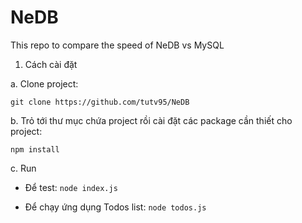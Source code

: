 # NeDB
This repo to compare the speed of NeDB vs MySQL

1. Cách cài đặt

 a. Clone project:
 
 `git clone https://github.com/tutv95/NeDB`

 b. Trỏ tới thư mục chứa project rồi cài đặt các package cần thiết cho project:
 
 `npm install`
 
 c. Run
 
 - Để test: `node index.js`
 
 - Để chạy ứng dụng Todos list: `node todos.js`
